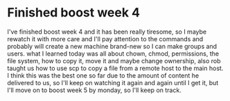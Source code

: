 # Finished boost week 4

I've finished boost week 4 and it has been really tiresome, so I maybe rewatch it with more care and I'll pay attention to the commands and probably will create a new
machine brand-new so I can make groups and users. what I learned today was all about chown, chmod, permissions, the file system, how to copy it, move it and maybe
change ownership, also rob taught us how to use scp to copy a file from a remote host to the main host. I think this was the best one so far due to the amount of
content he delivered to us, so I'll keep on watching it again and again until I get it, but I'll move on to boost week 5 by monday, so I'll keep on track.
